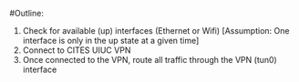 #Outline:

1. Check for available (up) interfaces (Ethernet or Wifi)
   [Assumption: One interface is only in the up state at a given time]
2. Connect to CITES UIUC VPN
3. Once connected to the VPN, route all traffic through the VPN (tun0) interface
